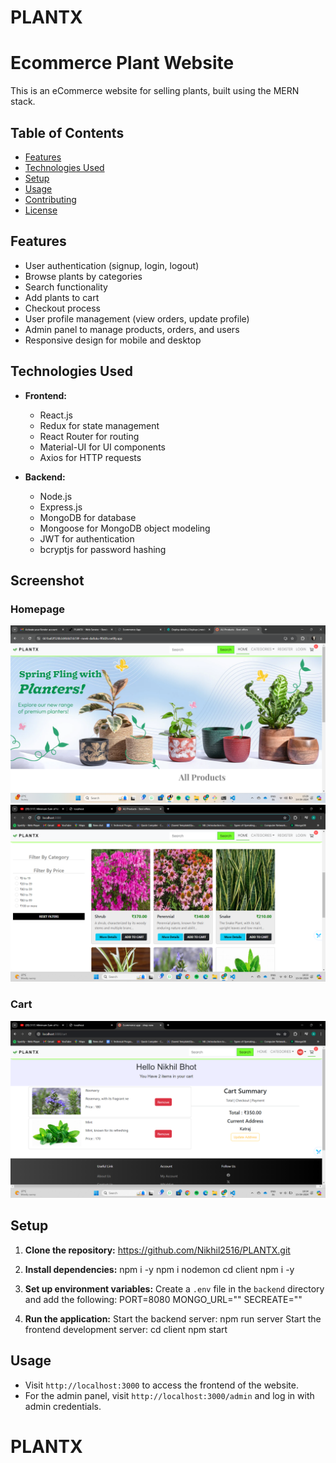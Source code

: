 # PLANTX
# Ecommerce Plant Website

This is an eCommerce website for selling plants, built using the MERN stack.

## Table of Contents
- [Features](#features)
- [Technologies Used](#technologies-used)
- [Setup](#setup)
- [Usage](#usage)
- [Contributing](#contributing)
- [License](#license)

## Features

- User authentication (signup, login, logout)
- Browse plants by categories
- Search functionality
- Add plants to cart
- Checkout process
- User profile management (view orders, update profile)
- Admin panel to manage products, orders, and users
- Responsive design for mobile and desktop

## Technologies Used

- **Frontend:**
  - React.js
  - Redux for state management
  - React Router for routing
  - Material-UI for UI components
  - Axios for HTTP requests

- **Backend:**
  - Node.js
  - Express.js
  - MongoDB for database
  - Mongoose for MongoDB object modeling
  - JWT for authentication
  - bcryptjs for password hashing

## Screenshot
### Homepage
![Homepage](screenshot/Screenshot(129).png)
![Homepage](screenshot/Screenshot(131).png)

### Cart
![Cart](screenshot/Screenshot(135).png)

## Setup

1. **Clone the repository:**
   https://github.com/Nikhil2516/PLANTX.git
2. **Install dependencies:**
     npm i -y
     npm i nodemon
     cd client
     npm i -y
4. **Set up environment variables:**
  Create a `.env` file in the `backend` directory and add the following:
  PORT=8080
  MONGO_URL=""
  SECREATE=""

5. **Run the application:**
Start the backend server:
  npm run server
Start the frontend development server:
  cd client
  npm start


## Usage

- Visit `http://localhost:3000` to access the frontend of the website.
- For the admin panel, visit `http://localhost:3000/admin` and log in with admin credentials.
# PLANTX
